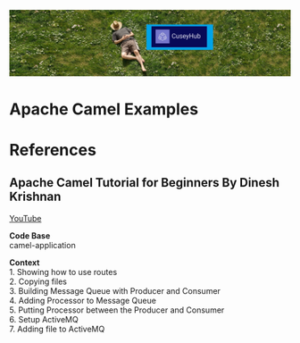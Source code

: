 ![CuseyHub](https://github.com/cusey/ImageForWiki/blob/master/Logos/CuseyHub_Banner_Small.jpg)

# Apache Camel Examples


# References


## Apache Camel Tutorial for Beginners By Dinesh Krishnan   
[YouTube](https://www.youtube.com/watch?v=IKMW-Aq_Urg&list=PLK0V_H0fCvPilK2_-WMwahm7HYB0XgJx7&index=2)

**Code Base**  
camel-application    

**Context**  
        1. Showing  how to use routes   
        2. Copying files     
        3. Building Message Queue with Producer and Consumer    
        4. Adding Processor to Message Queue    
        5. Putting Processor between the Producer and Consumer     
        6. Setup ActiveMQ     
        7. Adding file to ActiveMQ     



